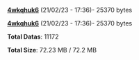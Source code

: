 [**4wkqhuk6**](/data/4wkqhuk6.txt) (21/02/23 - 17:36)- 25370 bytes

[**4wkqhuk6**](/data/4wkqhuk6.txt) (21/02/23 - 17:36)- 25370 bytes

**Total Datas**: 11172

**Total Size**: 72.23 MB / 72.2 MB